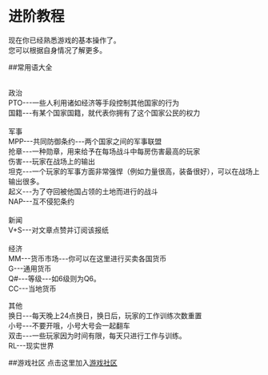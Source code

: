 # 进阶教程

现在你已经熟悉游戏的基本操作了。<br>
您可以根据自身情况了解更多。<br>

##常用语大全

<br>
政治<br>
PTO---一些人利用诸如经济等手段控制其他国家的行为<br>
国籍---有某个国家国籍，就代表你拥有了这个国家公民的权力<br>
 <br>
军事<br>
MPP---共同防御条约---两个国家之间的军事联盟<br>
抢章---一种勋章，用来给予在每场战斗中每房伤害最高的玩家<br>
伤害---玩家在战场上的输出<br>
坦克---一个玩家的军事方面非常强悍（例如力量很高，装备很好），可以在战场上输出很多。<br>
起义---为了夺回被他国占领的土地而进行的战斗<br>
NAP---互不侵犯条约<br>
<br>
新闻<br>
V+S---对文章点赞并订阅该报纸<br>
<br>
经济<br>
MM---货币市场---你可以在这里进行买卖各国货币<br>
G---通用货币<br>
Q#---等级---如6级则为Q6。<br>
CC---当地货币<br>

其他<br>
换日---每天晚上24点换日，换日后，玩家的工作训练次数重置<br>
小号---不要开哦，小号大号会一起翻车<br>
双击---一些玩家因为时间有限，每天只进行工作与训练。<br>
RL---现实世界<br>


##游戏社区
点击这里加入[游戏社区](community.md)

